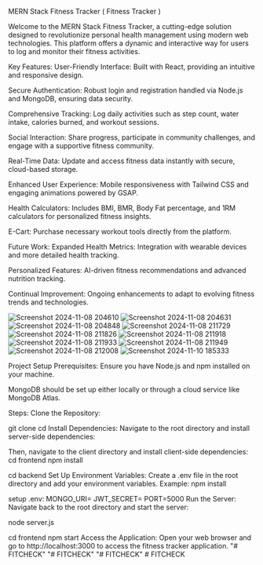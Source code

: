 MERN Stack Fitness Tracker ( Fitness Tracker )

Welcome to the MERN Stack Fitness Tracker, a cutting-edge solution designed to revolutionize personal health management using modern web technologies. This platform offers a dynamic and interactive way for users to log and monitor their fitness activities.

Key Features:
User-Friendly Interface: Built with React, providing an intuitive and responsive design.

Secure Authentication: Robust login and registration handled via Node.js and MongoDB, ensuring data security.

Comprehensive Tracking: Log daily activities such as step count, water intake, calories burned, and workout sessions.

Social Interaction: Share progress, participate in community challenges, and engage with a supportive fitness community.

Real-Time Data: Update and access fitness data instantly with secure, cloud-based storage.

Enhanced User Experience: Mobile responsiveness with Tailwind CSS and engaging animations powered by GSAP.

Health Calculators: Includes BMI, BMR, Body Fat percentage, and 1RM calculators for personalized fitness insights.

E-Cart: Purchase necessary workout tools directly from the platform.

Future Work:
Expanded Health Metrics: Integration with wearable devices and more detailed health tracking.

Personalized Features: AI-driven fitness recommendations and advanced nutrition tracking.

Continual Improvement: Ongoing enhancements to adapt to evolving fitness trends and technologies.

![Screenshot 2024-11-08 204610](https://github.com/user-attachments/assets/d976213b-26c1-45fd-b8f6-cc876e9fc62f)
![Screenshot 2024-11-08 204631](https://github.com/user-attachments/assets/e1f8203b-0d1d-4197-85f7-8efa4cfa911e)
![Screenshot 2024-11-08 204848](https://github.com/user-attachments/assets/105c8d68-3369-4956-9487-8aee56478aa0)
![Screenshot 2024-11-08 211729](https://github.com/user-attachments/assets/9c30bf18-99ee-468f-80dc-ac9d3c37e7ea)
![Screenshot 2024-11-08 211826](https://github.com/user-attachments/assets/4494c9b4-ef52-4c68-9d50-b71b11b71d97)
![Screenshot 2024-11-08 211918](https://github.com/user-attachments/assets/7b5243d0-5dc4-413b-a6f4-eb63281e48eb)
![Screenshot 2024-11-08 211933](https://github.com/user-attachments/assets/bfddc119-41fa-4720-a0cb-000afd1aace4)
![Screenshot 2024-11-08 211949](https://github.com/user-attachments/assets/31c23095-7ca9-4762-b928-a199577d80df)
![Screenshot 2024-11-08 212008](https://github.com/user-attachments/assets/a44b397f-31d5-44b9-8eb2-74369933a5c1)
![Screenshot 2024-11-10 185333](https://github.com/user-attachments/assets/31a49c7b-1b7e-4476-8eec-b3c78226bb53)



Project Setup
Prerequisites:
Ensure you have Node.js and npm installed on your machine.

MongoDB should be set up either locally or through a cloud service like MongoDB Atlas.

Steps:
Clone the Repository:

git clone <your-repo-url>
cd <repo-name>
Install Dependencies: Navigate to the root directory and install server-side dependencies:

Then, navigate to the client directory and install client-side dependencies:
cd frontend
npm install

cd backend
Set Up Environment Variables: Create a .env file in the root directory and add your environment variables. Example:
npm install

setup .env:
MONGO_URI=<your-mongodb-uri>
JWT_SECRET=<your-jwt-secret>
PORT=5000
Run the Server: Navigate back to the root directory and start the server:

node server.js

cd frontend
npm start
Access the Application: Open your web browser and go to http://localhost:3000 to access the fitness tracker application.
"# FITCHECK" 
"# FITCHECK" 
"# FITCHECK" 
#   F I T C H E C K 
 
 
